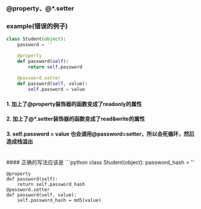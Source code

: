 ### @property、@*.setter
### example(错误的例子)
```python
class Student(object):
    password = ''

    @property
    def password(self):
        return self.password
    
    @password.setter
    def password(self, value):
        self.password = value
```
#### 1. 加上了@property装饰器的函数变成了readonly的属性
#### 2. 加上了@*.setter装饰器的函数变成了read&write的属性
#### 3. self.password = value 也会调用@password=setter，所以会死循环，然后造成栈溢出
</br>
#### 正确的写法应该是
```python
class Student(object):
    password_hash = ''
    
    @property
    def password(self):
        return self.password_hash
    @password.setter
    def password(self, value):
        self.password_hash = md5(value)
```

